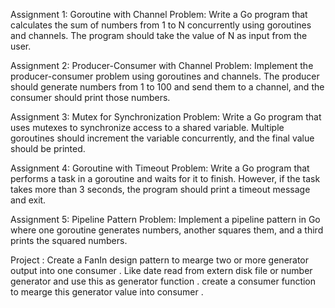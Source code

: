 Assignment 1: Goroutine with Channel
Problem:
Write a Go program that calculates the sum of numbers from 1 to N concurrently using goroutines and channels.
The program should take the value of N as input from the user.

Assignment 2: Producer-Consumer with Channel
Problem:
Implement the producer-consumer problem using goroutines and channels. 
The producer should generate numbers from 1 to 100 and send them to a channel, and the consumer should print those numbers.

Assignment 3: Mutex for Synchronization
Problem:
Write a Go program that uses mutexes to synchronize access to a shared variable.
Multiple goroutines should increment the variable concurrently, and the final value should be printed.

Assignment 4: Goroutine with Timeout
Problem:
Write a Go program that performs a task in a goroutine and waits for it to finish. However,
if the task takes more than 3 seconds, the program should print a timeout message and exit.

Assignment 5: Pipeline Pattern
Problem:
Implement a pipeline pattern in Go where one goroutine generates numbers, another squares them, and a third prints the squared numbers.


Project : Create a FanIn design pattern to mearge two or more generator output into one consumer . Like date read from  extern disk file or number generator and use this as generator function . create a consumer function to mearge this generator value into consumer . 

